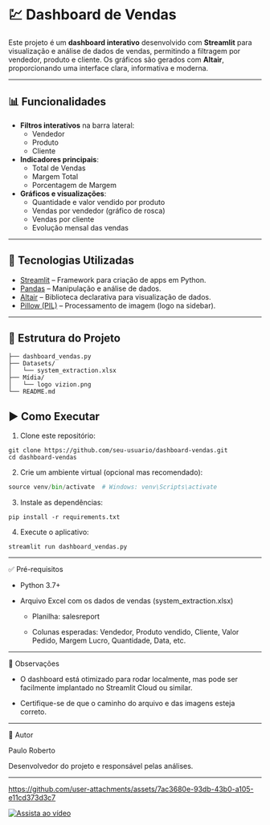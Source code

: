 # 💹 Dashboard de Vendas

Este projeto é um **dashboard interativo** desenvolvido com **Streamlit** para visualização e análise de dados de vendas, permitindo a filtragem por vendedor, produto e cliente. Os gráficos são gerados com **Altair**, proporcionando uma interface clara, informativa e moderna.

---

## 📊 Funcionalidades

- **Filtros interativos** na barra lateral:
  - Vendedor
  - Produto
  - Cliente
- **Indicadores principais**:
  - Total de Vendas
  - Margem Total
  - Porcentagem de Margem
- **Gráficos e visualizações**:
  - Quantidade e valor vendido por produto
  - Vendas por vendedor (gráfico de rosca)
  - Vendas por cliente
  - Evolução mensal das vendas

---

## 🧰 Tecnologias Utilizadas

- [Streamlit](https://streamlit.io/) – Framework para criação de apps em Python.
- [Pandas](https://pandas.pydata.org/) – Manipulação e análise de dados.
- [Altair](https://altair-viz.github.io/) – Biblioteca declarativa para visualização de dados.
- [Pillow (PIL)](https://python-pillow.org/) – Processamento de imagem (logo na sidebar).

---

## 📁 Estrutura do Projeto

```text
├── dashboard_vendas.py
├── Datasets/
│   └── system_extraction.xlsx
├── Mídia/
│   └── logo vizion.png
└── README.md
```

## ▶️ Como Executar

1. Clone este repositório:

```
git clone https://github.com/seu-usuario/dashboard-vendas.git
cd dashboard-vendas
```

2. Crie um ambiente virtual (opcional mas recomendado):
   
```python -m venv venv
source venv/bin/activate  # Windows: venv\Scripts\activate
```
3. Instale as dependências:
   
```
pip install -r requirements.txt
```
4. Execute o aplicativo:
```
streamlit run dashboard_vendas.py
```
---
✅ Pré-requisitos

- Python 3.7+

- Arquivo Excel com os dados de vendas (system_extraction.xlsx)

  - Planilha: salesreport

  - Colunas esperadas: Vendedor, Produto vendido, Cliente, Valor Pedido, Margem Lucro, Quantidade, Data, etc.

---

📌 Observações
- O dashboard está otimizado para rodar localmente, mas pode ser facilmente implantado no Streamlit Cloud ou similar.

- Certifique-se de que o caminho do arquivo e das imagens esteja correto.
---
👤 Autor

Paulo Roberto

Desenvolvedor do projeto e responsável pelas análises.

---

https://github.com/user-attachments/assets/7ac3680e-93db-43b0-a105-e11cd373d3c7

[![Assista ao vídeo](https://github.com/user-attachments/assets/7ac3680e-93db-43b0-a105-e11cd373d3c7)](https://github.com/user-attachments/assets/7ac3680e-93db-43b0-a105-e11cd373d3c7)